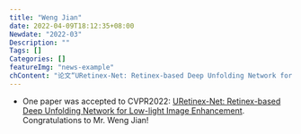 ```yaml
---
title: "Weng Jian"
date: 2022-04-09T18:12:35+08:00
Newdate: "2022-03"
Description: ""
Tags: []
Categories: []
featureImg: "news-example"
chContent: "论文“URetinex-Net: Retinex-based Deep Unfolding Network for Low-light Image Enhancement”被CVPR2022录用，祝贺翁键同学！"
---
```

- One paper was accepted to CVPR2022: [URetinex-Net: Retinex-based Deep Unfolding Network for Low-light Image Enhancement](). Congratulations to Mr. Weng Jian! 